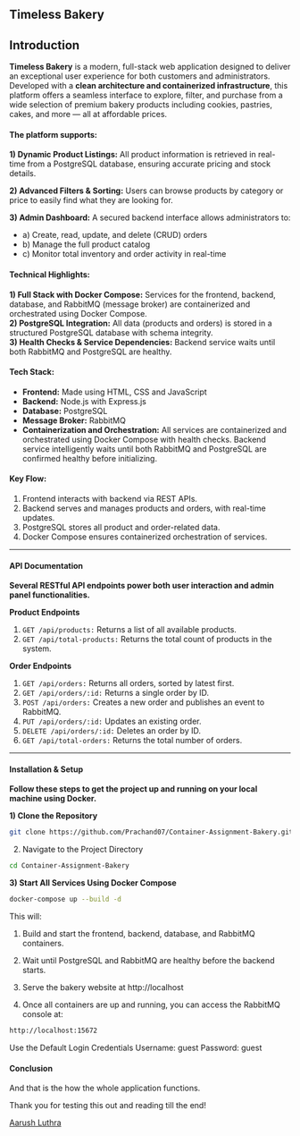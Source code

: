 ## Timeless Bakery

## **Introduction**

**Timeless Bakery** is a modern, full-stack web application designed to deliver an exceptional user experience for both customers and administrators. Developed with a **clean architecture and containerized infrastructure**, this platform offers a seamless interface to explore, filter, and purchase from a wide selection of premium bakery products including cookies, pastries, cakes, and more — all at affordable prices.

#### **The platform supports:**

**1) Dynamic Product Listings:** All product information is retrieved in real-time from a PostgreSQL database, ensuring accurate pricing and stock details.

**2) Advanced Filters & Sorting:** Users can browse products by category or price to easily find what they are looking for.

**3) Admin Dashboard:** A secured backend interface allows administrators to:

- a) Create, read, update, and delete (CRUD) orders  
- b) Manage the full product catalog  
- c) Monitor total inventory and order activity in real-time

#### **Technical Highlights:**

**1) Full Stack with Docker Compose:** Services for the frontend, backend, database, and RabbitMQ (message broker) are containerized and orchestrated using Docker Compose.  
**2) PostgreSQL Integration:** All data (products and orders) is stored in a structured PostgreSQL database with schema integrity.  
**3) Health Checks & Service Dependencies:** Backend service waits until both RabbitMQ and PostgreSQL are healthy.

#### **Tech Stack:**

- **Frontend:** Made using HTML, CSS and JavaScript  
- **Backend:** Node.js with Express.js  
- **Database:** PostgreSQL  
- **Message Broker:** RabbitMQ  
- **Containerization and Orchestration:** All services are containerized and orchestrated using Docker Compose with health checks. Backend service intelligently waits until both RabbitMQ and PostgreSQL are confirmed healthy before initializing.

#### **Key Flow:**

1) Frontend interacts with backend via REST APIs.  
2) Backend serves and manages products and orders, with real-time updates.  
3) PostgreSQL stores all product and order-related data.  
4) Docker Compose ensures containerized orchestration of services.

---

#### **API Documentation**

**Several RESTful API endpoints power both user interaction and admin panel functionalities.**

**Product Endpoints**  
1) `GET /api/products:` Returns a list of all available products.  
2) `GET /api/total-products:` Returns the total count of products in the system.

**Order Endpoints**  
1) `GET /api/orders:` Returns all orders, sorted by latest first.  
2) `GET /api/orders/:id:` Returns a single order by ID.  
3) `POST /api/orders:` Creates a new order and publishes an event to RabbitMQ.  
4) `PUT /api/orders/:id:` Updates an existing order.  
5) `DELETE /api/orders/:id:` Deletes an order by ID.  
6) `GET /api/total-orders:` Returns the total number of orders.

---

#### **Installation & Setup**

**Follow these steps to get the project up and running on your local machine using Docker.**

**1) Clone the Repository**

```bash
git clone https://github.com/Prachand07/Container-Assignment-Bakery.git
```
2) Navigate to the Project Directory
```bash
cd Container-Assignment-Bakery

```
**3) Start All Services Using Docker Compose**
```bash
docker-compose up --build -d
```
This will: 

1) Build and start the frontend, backend, database, and RabbitMQ containers.

2) Wait until PostgreSQL and RabbitMQ are healthy before the backend starts.

3) Serve the bakery website at http://localhost

4) Once all containers are up and running, you can access the RabbitMQ console at:
```bash
http://localhost:15672
```
Use the Default Login Credentials
Username:  guest
Password: guest

#### Conclusion
And that is the how the whole application functions. 

Thank you for testing this out and reading till the end!

[Aarush Luthra](https://www.linkedin.com/in/aarush27/ "Aarush Luthra")
